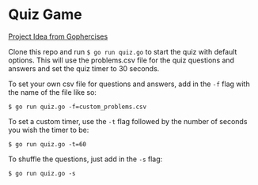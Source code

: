 # Quiz Game
[Project Idea from Gophercises](https://github.com/gophercises/quiz)

Clone this repo and run `$ go run quiz.go` to start the quiz with default options. This will use the problems.csv file for the quiz questions and answers and set the quiz timer to 30 seconds.

To set your own csv file for questions and answers, add in the `-f` flag with the name of the file like so:
```
$ go run quiz.go -f=custom_problems.csv
```

To set a custom timer, use the `-t` flag followed by the number of seconds you wish the timer to be:
```
$ go run quiz.go -t=60
```

To shuffle the questions, just add in the `-s` flag:
```
$ go run quiz.go -s
```